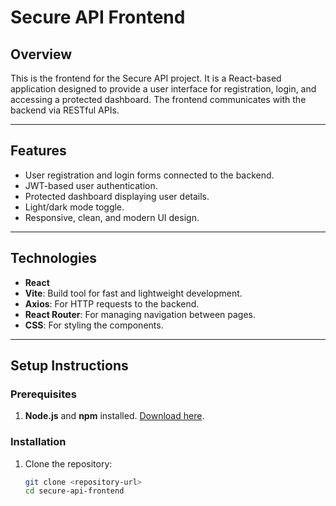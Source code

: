 # Secure API Frontend

## Overview
This is the frontend for the Secure API project. It is a React-based application designed to provide a user interface for registration, login, and accessing a protected dashboard. The frontend communicates with the backend via RESTful APIs.

---

## Features
- User registration and login forms connected to the backend.
- JWT-based user authentication.
- Protected dashboard displaying user details.
- Light/dark mode toggle.
- Responsive, clean, and modern UI design.

---

## Technologies
- **React**
- **Vite**: Build tool for fast and lightweight development.
- **Axios**: For HTTP requests to the backend.
- **React Router**: For managing navigation between pages.
- **CSS**: For styling the components.

---

## Setup Instructions

### Prerequisites
1. **Node.js** and **npm** installed. [Download here](https://nodejs.org).

### Installation
1. Clone the repository:
   ```bash
   git clone <repository-url>
   cd secure-api-frontend
